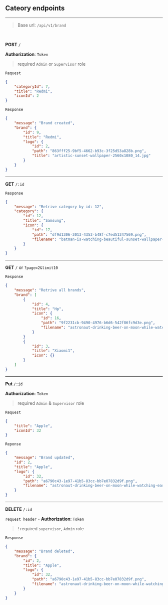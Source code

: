

## Cateory endpoints


---

> Base url: `/api/v1/brand`


<br>

**POST** `/`

**Authorization**: `Token` 

> required ```Admin``` or `Supervisor` role

`Request`

```json
{
    "categoryId": 7,
    "title": "Redmi",
    "iconId": 2
}
```

`Response`

```json
{
    "message": "Brand created",
    "brand": {
        "id": 9,
        "title": "Redmi",
        "logo": {
            "id": 2,
            "path": "863fff25-9bf5-4662-b93c-3f25d53a828b.png",
            "title": "artistic-sunset-wallpaper-2560x1080_14.jpg"
        }
    }
}
```

---

**GET** `/:id`

`Response`

```json
{
    "message": "Retrive category by id: 12",
    "category": {
        "id": 12,
        "title": "Samsung",
        "icon": {
            "id": 17,
            "path": "df9d1306-3013-4353-b48f-c7ed51347569.png",
            "filename": "batman-is-watching-beautiful-sunset-wallpaper-2560x1080_14 — копия.jpg"
        }
    }
}
```

---

**GET** `/` or `?page=2&limit10`

`Response`

```json
{
    "message": "Retrive all brands",
    "brand": [
        {
            "id": 4,
            "title": "Hp",
            "icon": {
                "id": 16,
                "path": "9f2231cb-9490-4976-b6d6-542f86fc9d3e.png",
                "filename": "astronaut-drinking-beer-on-moon-while-watching-earth-wallpaper-2560x1080_14.jpg"
            }
        }
        {
            "id": 3,
            "title": "Xiaomi1",
            "icon": {}
        }
    ]
}
```

---

**Put** `/:id` 

**Authorization**: `Token` 

> required `Admin` & `Supervisor` role 

`Request`

```json
{
    "title": "Apple",
    "iconId": 32
}
```

`Reponse`

```json
{
    "message": "Brand updated",
    "id": 2,
    "title": "Apple",
    "logo": {
        "id": 32,
        "path": "a6790c43-1e97-41b5-83cc-bb7e07832d9f.png",
        "filename": "astronaut-drinking-beer-on-moon-while-watching-earth-wallpaper-2560x1080_14.jpg"
    }
}
```

---

**DELETE** `/:id`

`request header` - **Authorization**: `Token` 

> ! required `supervisor`, `Admin` role

`Response`

```json
{
    "message": "Brand deleted",
    "brand": {
        "id": 2,
        "title": "Apple",
        "logo": {
            "id": 32,
            "path": "a6790c43-1e97-41b5-83cc-bb7e07832d9f.png",
            "filename": "astronaut-drinking-beer-on-moon-while-watching-earth-wallpaper-2560x1080_14.jpg"
        }
    }
}
```